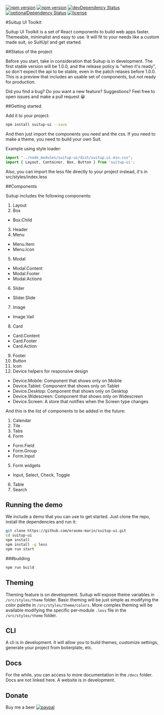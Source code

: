 [![npm version](https://badge.fury.io/js/suitup-ui.svg)](https://badge.fury.io/js/suitup-ui)
[![npm version](https://david-dm.org/erasmo-marin/suitup-ui.svg)](https://david-dm.org/erasmo-marin/suitup-ui.svg)
[![devDependency Status](https://david-dm.org/erasmo-marin/suitup-ui/dev-status.svg)](https://david-dm.org/erasmo-marin/suitup-ui#info=devDependencies)
[![optionalDependency Status](https://david-dm.org/erasmo-marin/suitup-ui/optional-status.svg)](https://david-dm.org/erasmo-marin/suitup-ui#info=optionalDependencies)
[![license](https://img.shields.io/badge/License-MIT-blue.svg)](https://github.com/erasmo-marin/suitup-ui)

#Suitup UI Toolkit

Suitup UI Toolkit is a set of React components to build web apps faster. Themeable, minimalist and easy to use. It will fit to your needs like a custom made suit, so SuitUp! and get started.

##Status of the project

Before you start, take in consideration that Suitup is in development. The first stable version will be 1.0.0, and the release policy is "when it's ready", so don't expect the api to be stable, even in the patch relases before 1.0.0. This is a preview that includes an usable set of components, but not ready for production.

Did you find a bug? Do you want a new feature? Suggestions? Feel free to open issues and make a pull request 😀

##Getting started

Add it to your project:

```bash
npm install suitup-ui --save
```
And then just import the components you need and the css. If you need to make a theme, you need to build your own Suit.

Example using style loader:
```javascript
import "../node_modules/suitup-ui/dist/suitup.ui.min.css";
import { Layout, Container, Box, Button } from 'suitup-ui';
``` 
Also, you can import the less file directly to your project instead, it's in src/styles/index.less

##Components

Suitup includes the following components:

1. Layout
2. Box
  * Box.Child
3. Header
4. Menu
  * Menu.Item
  * Menu.Icon
5. Modal
  * Modal.Content
  * Modal.Footer
  * Modal.Actions
6. Slider
  * Slider.Slide
7. Image
  * Image.Vail
8. Card
  * Card.Content
  * Card.Footer
  * Card.Action
9. Footer
10. Button
11. Icon
12. Device helpers for responsive design
  * Device.Mobile: Component that shows only on Mobile
  * Device.Tablet: Component that shows only on Tablet
  * Device.Desktop: Component that shows only on Desktop
  * Device.Widescreen: Component that shows only on Widescreen
  * Device.Screen: A store that notifies when the Screen type changes


And this is the list of components to be added in the future:

1. Calendar
2. Tile
3. Tabs
4. Form
  * Form.Field
  * Form.Group
  * Form.Input
5. Form widgets
  * Input, Select, Check, Toggle
6. Table
7. Search

## Running the demo

We include a demo that you can use to get started. Just clone the repo, install the dependencies and run it:

```bash
git clone https://github.com/erasmo-marin/suitup-ui.git
cd suitup-ui
npm install
npm install -g less
npm run start
```

###building

```bash
npm run build
```

## Theming

Theming feature is on development. Suitup will expose theme variables in `/src/styles/theme` folder. Basic theming will be just simple as modifying the color palette in `/src/styles/theme/colors`. More complex theming will be available modifying the specific per-module `.less` file in the `/src/styles/theme` folder.

## CLI

A cli is in development. It will allow you to build themes, customize settings, generate your project from bolierplate, etc.

## Docs

For the while, you can access to more documentation in the `/docs` folder. Docs are not linked here. A website is in development.

## Donate

Buy me a beer 
[![paypal](https://www.paypalobjects.com/en_US/i/btn/btn_donateCC_LG.gif)](https://www.paypal.com/cgi-bin/webscr?cmd=_s-xclick&hosted_button_id=7U8HXQCGN7KYE)
